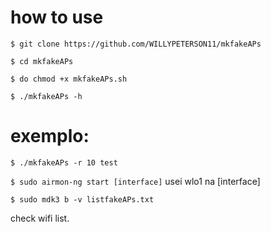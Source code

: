 # how to use

`$ git clone https://github.com/WILLYPETERSON11/mkfakeAPs`

`$ cd mkfakeAPs`
 
`$ do chmod +x mkfakeAPs.sh`

`$ ./mkfakeAPs -h`

# exemplo:

`$ ./mkfakeAPs -r 10 test`

`$ sudo airmon-ng start [interface]`
usei wlo1 na [interface]

`$ sudo mdk3 b -v listfakeAPs.txt`

check wifi list.
